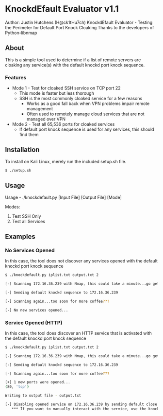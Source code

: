 # KnockdEfault Evaluator v1.1

Author: Justin Hutchens (H@ck1tHu7ch)
KnockdEfault Evaluator - Testing the Perimeter for Default Port Knock Cloaking
Thanks to the developers of Python-libnmap

## About

This is a simple tool used to determine if a list of remote servers are cloaking any service(s) with the default knockd port knock sequence. 

### Features

 * Mode 1 - Test for cloaked SSH service on TCP port 22
	* This mode is faster but less thorough
	* SSH is the most commonly cloaked service for a few reasons
		* Works as a good fall back when VPN problems impair remote management
		* Often used to remotely manage cloud services that are not managed over VPN
 * Mode 2 - Test all 65,536 ports for cloaked services
	* If default port knock sequence is used for any services, this should find them

## Installation

To install on Kali Linux, merely run the included setup.sh file.

```bash
$ ./setup.sh
```

## Usage

Usage - ./knockdefault.py [Input File] [Output File] [Mode]

Modes:
1) Test SSH Only
2) Test all Services

## Examples

### No Services Opened

In this case, the tool does not discover any services opened with the default knockd port knock sequence

```bash                                          
$ ./knockdefault.py iplist.txt output.txt 2

[-] Scanning 172.16.36.239 with Nmap, this could take a minute...go get some coffee

[-] Sending default knockd sequence to 172.16.36.239

[-] Scanning again...too soon for more coffee???

[-] No new services opened...

```

### Service Opened (HTTP)

In this case, the tool does discover an HTTP service that is activated with the default knockd port knock sequence

```bash  
$ ./knockdefault.py iplist.txt output.txt 2

[-] Scanning 172.16.36.239 with Nmap, this could take a minute...go get some coffee

[-] Sending default knockd sequence to 172.16.36.239

[-] Scanning again...too soon for more coffee???

[+] 1 new ports were opened...
(80, 'tcp')

Writing to output file - output.txt

[-] Disabling opened service on 172.16.36.239 by sending default close sequence...
   *** If you want to manually interact with the service, use the knockd_on-off.py script ***
```
